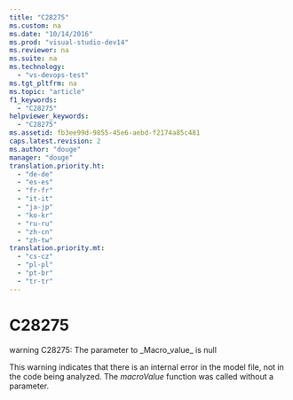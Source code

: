 ```yaml
---
title: "C28275"
ms.custom: na
ms.date: "10/14/2016"
ms.prod: "visual-studio-dev14"
ms.reviewer: na
ms.suite: na
ms.technology: 
  - "vs-devops-test"
ms.tgt_pltfrm: na
ms.topic: "article"
f1_keywords: 
  - "C28275"
helpviewer_keywords: 
  - "C28275"
ms.assetid: fb3ee99d-9855-45e6-aebd-f2174a85c481
caps.latest.revision: 2
ms.author: "douge"
manager: "douge"
translation.priority.ht: 
  - "de-de"
  - "es-es"
  - "fr-fr"
  - "it-it"
  - "ja-jp"
  - "ko-kr"
  - "ru-ru"
  - "zh-cn"
  - "zh-tw"
translation.priority.mt: 
  - "cs-cz"
  - "pl-pl"
  - "pt-br"
  - "tr-tr"
---
```

# C28275
warning C28275: The parameter to _Macro_value\_ is null  
  
 This warning indicates that there is an internal error in the model file, not in the code being analyzed. The *macroValue* function was called without a parameter.